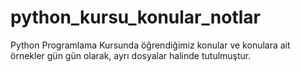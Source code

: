 # python_kursu_konular_notlar
Python Programlama Kursunda öğrendiğimiz konular ve konulara ait örnekler gün gün olarak, ayrı dosyalar halinde tutulmuştur. 
